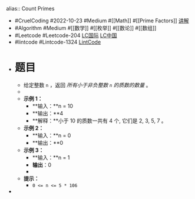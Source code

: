 alias:: Count Primes

- #CruelCoding #2022-10-23 #Medium #[[Math]] #[[Prime Factors]] [讲解](https://youtu.be/CW8cLDnkg54)
- #Algorithm #Medium #[[数学]] #[[枚举]] #[[数论]] #[[数组]]
- #Leetcode #Leetcode-204 [LC国际](https://leetcode.com/problems/count-primes/) [LC中国](https://leetcode.cn/problems/count-primes/)
- #lintcode #Lintcode-1324 [LintCode](https://www.lintcode.com/problem/1324/)
- # 题目
	- 给定整数 `n` ，返回 *所有小于非负整数 `n` 的质数的数量* 。
	-
	- **示例 1：**
		- **输入：**n = 10
		- **输出：**4
		- **解释：**小于 10 的质数一共有 4 个, 它们是 2, 3, 5, 7 。
	- **示例 2：**
		- **输入：**n = 0
		- **输出：**0
	- **示例 3：**
		- **输入：**n = 1
		- **输出**：0
		-
	- **提示：**
		- `0 <= n <= 5 * 106`
-